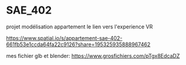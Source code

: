 # SAE_402
projet modélisation appartement
le lien vers l'experience VR

https://www.spatial.io/s/appartement-sae-402-661fb53e1ccda64fa22c9126?share=195325935888967462

mes fichier glb et blender: https://www.grosfichiers.com/pTgx8EdcaDZ
